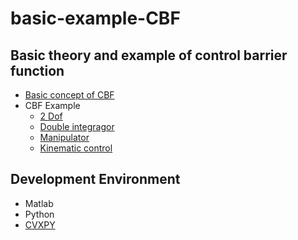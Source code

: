 # basic-example-CBF
## Basic theory and example of control barrier function

- [Basic concept of CBF](./doc/CBF%20기본개념.md)
- CBF Example
    - [2 Dof](./doc/CBF%20예제%202Dof.md)
    - [Double integragor](./doc/CBF%20예제%20Double%20Integrator.md)
    - [Manipulator](./doc/CBF%20예제%20Manipulator.md)
    - [Kinematic control](./doc/CBF%20예제%20Kinematic%20Control.md)

## Development Environment
- Matlab
- Python
- [CVXPY](basic-example-CBF/src/DI_cbf_cvxpy.slx)